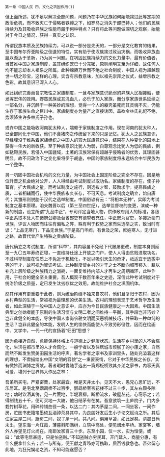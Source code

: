     第一章 中国人民 四、文化之巩固作用(1) 

   但上面所述，犹不足以解决全部问题，问题乃在中华民族如何始能挨过此等定期的政治危机，而不致灭亡于侵略者铁蹄之下，如罗马之消失于郎巴特人；他们的民族持续力及其吸收异族之性能苟藏于何种特点？只有将此等问题做深切之观察，始能对于今日之情况，获得一真实之认识。

   所谓民族本质及民族持续力，可以说一部分是先天的，一部分是文化教育的结果，至中国布尔乔亚阶级之倒退的特性，实有助于使汉族挨过政治灾祸，而吸收异族血胤以渐达于革新，乃为另一问题。在巩固民族持续力的文化力量中，最有价值者，当首推中国之家族制度，盖其组织既已十分完密，原则阐明又至为详细，故任何人均不能忘却本人祖系之所属。此种绵赓万世而不绝之社会制度，中国人视为超越现世一切之珍宝，这样的心理，实含有宗教意味，加以祖先崇拜之仪式，益增宗教之色彩，故其意识已深入人心。

   如此组织完善而含宗教性之家族制度，一旦与家族意识脆弱的异族人民相接触，便发挥宏伟的效用。野蛮民族或其混血儿，必乐于加入家族，而分享家族世系延续之一部名分，并沉醉于一种美妙的理想，觉得一个人的躯壳虽死而其灵魂不灭，仍能生存于家族生命之巨川中。家族制度亦为量产之直接诱因，盖欲令林氏礼祀不绝，势须降生许多林氏子孙也。

   或许中国之能吸收河南犹太种人，端赖于家族制度之作用。现在河南的犹太种人，已全部同化于中国，他们不食猪肉之传统留下来的只是记忆。犹太人之民族意识，早经埋没于维系着家族组织之中国人的较大民族意识中，结果在人种变化的园地上获得一伟大的新收获。至于种族意识比犹人为弱，自尊观念比犹人为低的民族，例如鞑靼民族，若侵入中国疆域，土著的汉族常保有超越乎侵略者的优势，其理固甚明显。故不问政治下之变化果将伊于胡底，中国的家族制度将永远结合中华民族为一个整体。

   另一巩固中国社会机构的文化力量，为中国社会上固定阶级之完全不存在。因是地位升晋之机会绝对公开，人人得经由考试制度以取功名。家族制度的存在，使子孙蕃育，扩大民族之量，而考试制度之施行，则选拔才智，鼓励求学，提高民族之质，二者相辅而行，使中华民族永久长存，不可灭息。考试制度之确立，始自唐代；其雏形则脱胎于汉代之选举制度。中国俗谚有云：“将相本无种”，实即为考试制度之基本原理。洎夫魏晋以后（第三至四世纪），选举监督权的变更，演成一种新的制度，设立所谓“九品中正”，专司评定当地人物，供作政府用人的标准，各级中正系取本处人在诸府公卿及台省郎吏有德望者充任，中正既为官吏，多接近豪门世族，评议人物因而往往有偏私之弊，殊有利于权势之家而失选举之实，致当时有谚：“上品无寒门，下品无世族。”于是高门华阀，有世及之荣，庶姓寒人，无寸进之路，故晋代曾产生特殊之贵族阶级。

   唐代确立之考试制度，所谓“科举”，其内容虽不免经下代屡屡更改，制度本身则延至一九〇五年寿终正寝，一直维持仕途上开放之门户，使人人得由贫贱进取功名。不过科举制度在性质上不免近于机械化，不足以吸引天生的奇才，祇适宜于选拔中等的干才，故可视为智识考试。此种制度使乡村的才干之士不断向城市移入，藉以补充上层阶级之种族精力之消耗，一面复维持内部人才再生之周期循环，此种作用，于社会的健全至关重要。吾人概观千数百年来之史迹，深信此种考试制度对于统治阶级之质量，定已发生汰劣存优之效用，故能维护社会之巩固机体。

   然其作用有更重要于此者，则为统治阶级不独来自农村，他们且复归于农村，因为乡村典型的生活，常被视为最理想的优美生活。农村的理想表现于艺术哲学及生活者，如此深植于一般中国人之意识中，应亦为今日民族健康之一大因素。中国生活典型之创始者能于原制的生活习惯与文明二者之间维持一平衡，其手段岂非巧妙？岂非此健全的本能，导使中国人崇尚农耕文明而厌恶机械技巧，并采取一种单纯的生活？岂非此健全的本能，发明人生的愉快而能使人不致劳形役性，因而在绘画中、文学中，一代一代的宣扬着“归田”思想？

   因为愈接近自然，愈能保持体格上与道德上之健康状态。生活在乡村里的人不会腐化，生活在都市里的人才会腐化。一般学者以及住居城市烦腻了的小康之家，自然而然不断发生赞美田园生活的呼声。著名学者之家书及家训里头，随处充溢着这样的理想，不啻描绘出中国“文明的容貌”之一重要表情，它对于中华民族之长存，实有微妙而渊博之贡献。著者暇时曾随手选出一篇郑板桥致其介弟之家书，内容天真可爱，堪列于世界伟大作品之林：

   吾弟所买宅，严紧密栗，处家最宜。唯是天井太小，见天不大，愚兄心思旷远，不乐居耳。是宅北至鹦鹉桥不过百步，鹦鹉桥至杏花楼不过三十步，其左右颇多隙地；幼时饮酒其傍，见一片荒地，半堤衰柳，断桥流水，破屋丛花，心窃乐之；若得制钱五十千，便可买地一大陂，他日结茅有在矣。吾意欲筑一土庐院子，门内多栽竹树草花，用碎砖铺曲径一条，以达二门：其内茅屋二间，一间坐客，一间作房，贮图书史籍笔墨硕瓦酒钟茶具其中，为良朋好友后生小子论文赋诗之所。其后住家主屋三间，厨房二间，奴子屋一间。共八间。俱用草苫，如此足矣。清晨日尚未出，望东海一片红霞，薄暮斜阳满树，立院中高处，便见烟水平桥。家宴客，墙外人亦望见灯火尚在。南距汝家百三十步。东至小园，仅一水，实为恒便。或曰：“此等宅居甚适，只是怕盗贼。”不知盗贼亦穷民耳，开门延入，商量分惠，有什么便拿什么去；若一与所有，便王献之青毡亦可携取，质百钱救急也。吾弟留心此地，为狂兄娱老之资，不知可能遂愿否？

